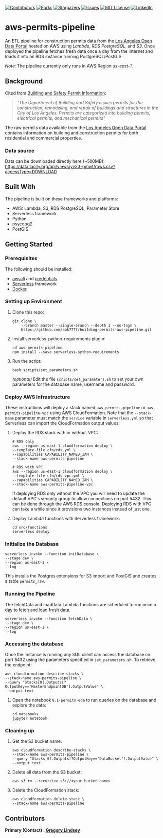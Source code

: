 [![Contributors][contributors-shield]][contributors-url]
[![Forks][forks-shield]][forks-url]
[![Stargazers][stars-shield]][stars-url]
[![Issues][issues-shield]][issues-url]
[![MIT License][license-shield]][license-url]
[![LinkedIn][linkedin-shield]][linkedin-url]

aws-permits-pipeline
==============================

An ETL pipeline for construction permits data from the [Los Angeles Open Data Portal](https://data.lacity.org/) hosted on AWS using  *Lambda*, *RDS PostgreSQL*, and *S3*. Once deployed the pipeline fetches fresh data once a day from the internet and loads it into an RDS instance running PostgreSQL/PostGIS. 

*Note:* The pipeline currently only runs in AWS Region *us-east-1*.

## Background
Cited from [Building and Safety Permit Information](https://data.lacity.org/A-Prosperous-City/Building-and-Safety-Permit-Information-Old/yv23-pmwf):<br>
>*"The Department of Building and Safety issues permits for the construction, remodeling, and repair of buildings and structures in the City of Los Angeles. Permits are categorized into building permits, electrical permits, and mechanical permits"*

The raw permits data available from the [Los Angeles Open Data Portal](https://data.lacity.org/) contains information on building and construction permits for both residential and commercial properties. 

### Data source
Data can be downloaded directly here (~500MB):<br>
https://data.lacity.org/api/views/yv23-pmwf/rows.csv?accessType=DOWNLOAD

## Built With
The pipeline is built on these frameworks and platforms:
* AWS: Lambda, S3, RDS PostgreSQL, Parameter Store
* Serverless framework
* Python
* psycopg2
* PostGIS

## Getting Started

### Prerequisites
The following should be installed:
* [awscli](https://docs.aws.amazon.com/cli/latest/userguide/install-cliv2.html) and [credentials](https://docs.aws.amazon.com/cli/latest/userguide/cli-chap-configure.html)
* [Serverless](https://www.serverless.com/framework/docs/getting-started/) framework
* [Docker](https://docs.docker.com/get-docker/)

### Setting up Environment
1. Clone this repo:
   ```
   git clone \
       --branch master --single-branch --depth 1 --no-tags \
       https://github.com/abk7777/building-permits-aws-pipeline.git
   ```

2. Install serverless-python-requirements plugin:
   ```
   cd aws-permits-pipeline
   npm install --save serverless-python-requirements
   ```
3. Run the script:
   ```
   bash scripts/set_parameters.sh
   ```
   *(optional)* Edit the file `scripts/set_parameters.sh` to set your own parameters for the database name, username and password.
### Deploy AWS Infrastructure
These instructions will deploy a stack named `aws-permits-pipeline` or `aws-permits-pipeline-vpc` using AWS CloudFormation. Note that the `--stack-name` parameter must match the `service` variable in `serverless.yml` so that Serverless can import the CloudFormation output values:

1. Deploy the RDS stack with or without VPC:
   
   ```
   # RDS only
   aws --region us-east-1 cloudformation deploy \
   --template-file cfn/rds.yml \
   --capabilities CAPABILITY_NAMED_IAM \
   --stack-name aws-permits-pipeline
   ```
   ```
   # RDS with VPC
   aws --region us-east-1 cloudformation deploy \
   --template-file cfn/rds-vpc.yml \
   --capabilities CAPABILITY_NAMED_IAM \
   --stack-name aws-permits-pipeline-vpc
   ```
   If deploying RDS only without the VPC you will need to update the default VPC's security group to allow connections on port 5432. This can be done through the AWS RDS console. Deploying RDS with VPC can take a while since it provisions two instances instead of just one.

2. Deploy Lambda functions with Serverless framework:
   ```
   cd src/functions
   serverless deploy
   ```

### Initialize the Database
   ```
   serverless invoke --function initDatabase \
   --stage dev \
   --region us-east-1 \
   --log
   ```
   This installs the Postgres extensions for S3 import and PostGIS and creates a table `permits_raw`.

### Running the Pipeline
   The fetchData and loadData Lambda functions are scheduled to run once a day to fetch and load fresh data.
   ```
   serverless invoke --function fetchData \
   --stage dev \
   --region us-east-1 \
   --log
   ```

### Accessing the database
Once the instance is running any SQL client can access the database on port 5432 using the parameters specified in `set_parameters.sh`. To retrieve the endpoint:
   
   ```
   aws cloudformation describe-stacks \
   --stack-name aws-permits-pipeline \
   --query "Stacks[0].Outputs[?OutputKey=='MasterEndpointDB'].OutputValue" \
   --output text
   ```

   1. Open the notebook `0.1-permits-eda` to run queries on the database and explore the data:
      ```
      cd notebooks
      jupyter notebook
      ```

### Cleaning up
1. Get the S3 bucket name:
   ```
   aws cloudformation describe-stacks \
   --stack-name aws-permits-pipeline \
   --query "Stacks[0].Outputs[?OutputKey=='DataBucket'].OutputValue" \
   --output text
   ```
   
2. Delete all data from the S3 bucket:
   ```
   aws s3 rm --recursive s3://<your_bucket_name>
   ```
3. Delete the CloudFormation stack:
   ```
   aws cloudformation delete-stack \
   --stack-name aws-permits-pipeline
   ```
   
## Contributors

**Primary (Contact) : [Gregory Lindsey](https://github.com/gclindsey)**

[contributors-shield]: https://img.shields.io/github/contributors/abk7777/building-permits-aws-pipeline.svg?style=flat-square
[contributors-url]: https://github.com/abk7777/building-permits-aws-pipeline/graphs/contributors
[forks-shield]: https://img.shields.io/github/forks/abk7777/building-permits-aws-pipeline.svg?style=flat-square
[forks-url]: https://github.com/abk7777/building-permits-aws-pipeline/network/members
[stars-shield]: https://img.shields.io/github/stars/abk7777/building-permits-aws-pipeline.svg?style=flat-square
[stars-url]: https://github.com/abk7777/building-permits-aws-pipeline/stargazers
[issues-shield]: https://img.shields.io/github/issues/abk7777/building-permits-aws-pipeline.svg?style=flat-square
[issues-url]: https://github.com/abk7777/building-permits-aws-pipeline/issues
[license-shield]: https://img.shields.io/github/license/abk7777/building-permits-aws-pipeline.svg?style=flat-square
[license-url]: https://github.com/abk7777/building-permits-aws-pipeline/blob/master/LICENSE
[linkedin-shield]: https://img.shields.io/badge/-LinkedIn-black.svg?style=flat-square&logo=linkedin&colorB=555
[linkedin-url]: https://linkedin.com/in/gregory-lindsey/